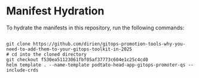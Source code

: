 
# Manifest Hydration

To hydrate the manifests in this repository, run the following commands:

```shell

git clone https://github.com/dirien/gitops-promotion-tools-why-you-need-to-add-them-to-your-gitops-toolkit-in-2025
# cd into the cloned directory
git checkout f530ea51123061fbf05af37773c604e1c25c4cd0
helm template . --name-template podtato-head-app-gitops-promoter-qs --include-crds
```